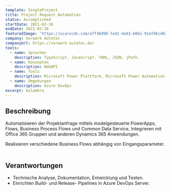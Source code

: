 ```yaml
---
template: SingleProject
title: Project Request Automation
status: Accomplished
startDate: 2021-02-16
endDate: 2021-02-16
featuredImage: 'https://ucarecdn.com/a7f36998-7a41-4a63-b0b1-91ef46cd638b/'
company: Vorwerk Autotec
companyUrl: https://vorwerk-autotec.de/
tools: 
  - name: Sprachen
    description: TypeScript, JavaScript. YAML, JSON, jPath.
  - name: Konzepten
    description: WebAPI
  - name: Tools
    description: Microsoft Power Plattform, Microsoft Power Automation
  - name: Umgebungen
    description: Azure DevOps
excerpt: Kalambra
---
```

## Beschreibung

Automatisieren der Projektanfrage mittels modelgesteuerte PowerApps, Flows, Business Process Flows und Common Data Service, Integrieren mit Office 365 Gruppen und anderen Dynamics 365 Anwendungen.

Realisieren verschiedene Business Flows abhängig von Eingangsparameter.
​
## Verantwortungen

* Technische Analyse, Dokumentation, Entwicklung und Testen.
* Einrichten Build- und Release- Pipelines in Azure DevOps Server.
